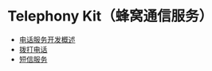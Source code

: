 # Telephony Kit（蜂窝通信服务）

- [电话服务开发概述](telephony-overview.md)
- [拨打电话](telephony-call.md)
- [短信服务](telephony-sms.md)
